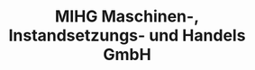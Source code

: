 ---
title: "MIHG Maschinen-, Instandsetzungs- und Handels GmbH"
url: /dummerstorf/mihg-maschinen-instandsetzungs-und-handels-gmbh/
shop: Landwirtschaftlich
---